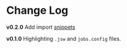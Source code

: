 # Change Log

**v0.2.0**
Add import [snippets](README.md#snippets)

**v0.1.0**
Highlighting `.jsw` and `jobs.config` files.
